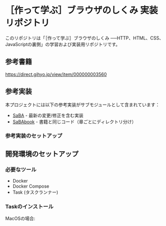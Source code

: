 # ［作って学ぶ］ブラウザのしくみ 実装リポジトリ

このリポジトリは「［作って学ぶ］ブラウザのしくみ ──HTTP、HTML、CSS、JavaScriptの裏側」の学習および実装用リポジトリです。

## 参考書籍

https://direct.gihyo.jp/view/item/000000003560

## 参考実装
本プロジェクトには以下の参考実装がサブモジュールとして含まれています：

- [SaBA](https://github.com/d0iasm/saba) - 最新の変更/修正を含む実装
- [SaBAbook](https://github.com/d0iasm/sababook) - 書籍と同じコード（章ごとにディレクトリ分け）

### 参考実装のセットアップ

## 開発環境のセットアップ

### 必要なツール

- Docker
- Docker Compose
- Task (タスクランナー)

### Taskのインストール

MacOSの場合:
